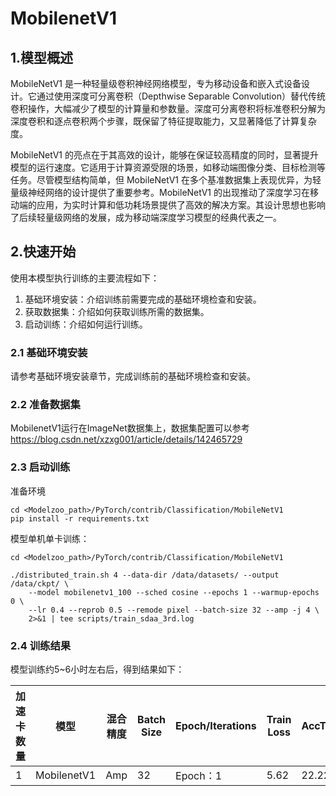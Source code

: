 
# MobilenetV1

## 1.模型概述
MobileNetV1 是一种轻量级卷积神经网络模型，专为移动设备和嵌入式设备设计。它通过使用深度可分离卷积（Depthwise Separable Convolution）替代传统卷积操作，大幅减少了模型的计算量和参数量。深度可分离卷积将标准卷积分解为深度卷积和逐点卷积两个步骤，既保留了特征提取能力，又显著降低了计算复杂度。

MobileNetV1 的亮点在于其高效的设计，能够在保证较高精度的同时，显著提升模型的运行速度。它适用于计算资源受限的场景，如移动端图像分类、目标检测等任务。尽管模型结构简单，但 MobileNetV1 在多个基准数据集上表现优异，为轻量级神经网络的设计提供了重要参考。MobileNetV1 的出现推动了深度学习在移动端的应用，为实时计算和低功耗场景提供了高效的解决方案。其设计思想也影响了后续轻量级网络的发展，成为移动端深度学习模型的经典代表之一。

## 2.快速开始

使用本模型执行训练的主要流程如下：

1. 基础环境安装：介绍训练前需要完成的基础环境检查和安装。
2. 获取数据集：介绍如何获取训练所需的数据集。
3. 启动训练：介绍如何运行训练。

### 2.1 基础环境安装

请参考基础环境安装章节，完成训练前的基础环境检查和安装。

### 2.2 准备数据集

MobilenetV1运行在ImageNet数据集上，数据集配置可以参考
https://blog.csdn.net/xzxg001/article/details/142465729

### 2.3 启动训练

准备环境
```
cd <Modelzoo_path>/PyTorch/contrib/Classification/MobileNetV1
pip install -r requirements.txt
```

模型单机单卡训练：
```
cd <Modelzoo_path>/PyTorch/contrib/Classification/MobileNetV1

./distributed_train.sh 4 --data-dir /data/datasets/ --output /data/ckpt/ \
    --model mobilenetv1_100 --sched cosine --epochs 1 --warmup-epochs 0 \
    --lr 0.4 --reprob 0.5 --remode pixel --batch-size 32 --amp -j 4 \
    2>&1 | tee scripts/train_sdaa_3rd.log
```

### 2.4 训练结果

模型训练约5~6小时左右后，得到结果如下：

| 加速卡数量 | 模型 | 混合精度 | Batch Size | Epoch/Iterations | Train Loss | AccTop1 |
|---|---|---|---|---|---|---|
| 1 | MobilenetV1 | Amp | 32 | Epoch：1 | 5.62 | 22.222 |